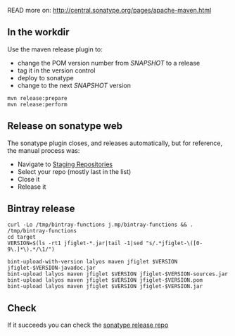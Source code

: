 READ more on: http://central.sonatype.org/pages/apache-maven.html

## In the workdir

Use the maven release plugin to:

- change the POM version number from *SNAPSHOT* to a release
- tag it in the version control
- deploy to sonatype
- change to the next *SNAPSHOT* version

```
mvn release:prepare
mvn release:perform
```

## Release on sonatype web

The sonatype plugin closes, and releases automatically, but for reference,
the manual process was:

- Navigate to [Staging Repositories](https://oss.sonatype.org/#stagingRepositories)
- Select your repo (mostly last in the list)
- Close it
- Release it

## Bintray release

```
curl -Lo /tmp/bintray-functions j.mp/bintray-functions && . /tmp/bintray-functions
cd target
VERSION=$(ls -rt1 jfiglet-*.jar|tail -1|sed "s/.*jfiglet-\([0-9\.]*\).*/\1/")

bint-upload-with-version lalyos maven jfiglet $VERSION jfiglet-$VERSION-javadoc.jar
bint-upload lalyos maven jfiglet $VERSION jfiglet-$VERSION-sources.jar
bint-upload lalyos maven jfiglet $VERSION jfiglet-$VERSION.pom
bint-upload lalyos maven jfiglet $VERSION jfiglet-$VERSION.jar
```

## Check

If it succeeds you can check the [sonatype release repo](https://oss.sonatype.org/content/repositories/releases/com/github/lalyos/jfiglet/)

